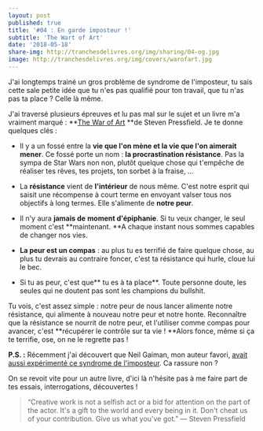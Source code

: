 ```yaml
---
layout: post
published: true
title: '#04 : En garde imposteur !'
subtitle: 'The Wart of Art'
date: '2018-05-18'
share-img: http://tranchesdelivres.org/img/sharing/04-og.jpg
image: http://tranchesdelivres.org/img/covers/warofart.jpg
---
```

J'ai longtemps trainé un gros problème de syndrome de l'imposteur, tu sais cette sale petite idée que tu n'es pas qualifié pour ton travail, que tu n'as pas ta place ? Celle là même.

J'ai traversé plusieurs épreuves et lu pas mal sur le sujet et un livre m'a vraiment marqué : **[The War of Art](https://amzn.to/2JvUZdE) **de Steven Pressfield. Je te donne quelques clés :

-   Il y a un fossé entre la **vie que l'on mène et la vie que l'on aimerait mener**. Ce fossé porte un nom : **la procrastination résistance**. Pas la sympa de Star Wars non non, plutôt quelque chose qui t'empêche de réaliser tes rêves, tes projets, ton sorbet à la fraise, ...

-   La **résistance** vient de **l'intérieur** de nous même. C'est notre esprit qui saisit une récompense à court terme en envoyant valser tous nos objectifs à long termes. Elle s'alimente de **notre peur**.

-   Il n'y aura **jamais de** **moment d'épiphanie**. Si tu veux changer, le seul moment c'est **maintenant. **A chaque instant nous sommes capables de changer nos vies.

-   **La peur est un compas** : au plus tu es terrifié de faire quelque chose, au plus tu devrais au contraire foncer, c'est ta résistance qui hurle, cloue lui le bec.

-   Si tu as peur, c'est que** tu es à ta place**. Toute personne doute, les seules qui ne doutent pas sont les champions du bullshit.

Tu vois, c'est assez simple : notre peur de nous lancer alimente notre résistance, qui alimente à nouveau notre peur et notre honte. Reconnaître que la résistance se nourrit de notre peur, et l'utiliser comme compas pour avancer, c'est **récupérer le contrôle sur ta vie ! **Alors fonce, même si ça te terrifie, ose, on ne le regrette pas !

**P.S. :** Récemment j'ai découvert que Neil Gaiman, mon auteur favori, [avait aussi expérimenté ce syndrome de l'imposteur](http://neil-gaiman.tumblr.com/post/160603396711/hi-i-read-that-youve-dealt-with-with-impostor). Ca rassure non ?

On se revoit vite pour un autre livre, d'ici là n'hésite pas à me faire part de tes essais, interrogations, découvertes !

> “Creative work is not a selfish act or a bid for attention on the part of the actor. It's a gift to the world and every being in it. Don't cheat us of your contribution. Give us what you've got.”
—&nbsp;Steven Pressfield

